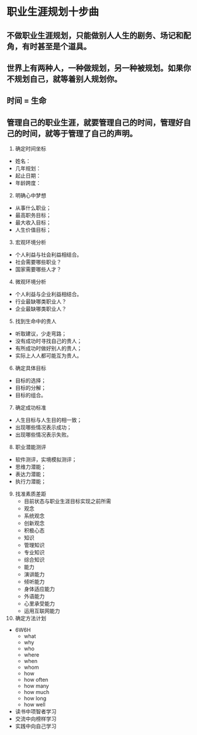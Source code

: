 # 职业生涯规划十步曲

## 不做职业生涯规划，只能做别人人生的剧务、场记和配角，有时甚至是个道具。

## 世界上有两种人，一种做规划，另一种被规划。如果你不规划自己，就等着别人规划你。 

## 时间 = 生命

## 管理自己的职业生涯，就要管理自己的时间，管理好自己的时间，就等于管理了自己的声明。


1. 确定时间坐标
  - 姓名：
  - 几年规划：
  - 起止日期：
  - 年龄跨度：
2. 明确心中梦想
  - 从事什么职业；
  - 最高职务目标；
  - 最大收入目标；
  - 人生价值目标；
3. 宏观环境分析
  - 个人利益与社会利益相结合。
  - 社会需要哪些职业？
  - 国家需要哪些人才？
4. 微观环境分析
  - 个人利益与企业利益相结合。
  - 行业最缺哪类职业人？
  - 企业最缺哪类职业人？ 
5. 找到生命中的贵人
  - 听取建议，少走弯路；
  - 没有成功时寻找自己的贵人；
  - 有所成功时做好别人的贵人；
  - 实际上人人都可能互为贵人。
6. 确定具体目标
  - 目标的选择；
  - 目标的分解；
  - 目标的组合。
7. 确定成功标准
  - 人生目标与人生目的相一致；
  - 出现哪些情况表示成功；
  - 出现哪些情况表示失败。
8. 职业潜能测评
  - 软件测评，实境模拟测评；
   - 思维力潜能；
   - 表达力潜能；
   - 执行力潜能；
9. 找准素质差距
   - 目前状态与职业生涯目标实现之前所需
   - 观念
    - 系统观念
	- 创新观念
	- 积极心态
   - 知识
    - 管理知识
	- 专业知识
	- 综合知识
   - 能力
	- 演讲能力
	- 倾听能力
	- 身体适应能力
	- 外语能力
	- 心里承受能力
	- 运用互联网能力
10. 确定方法计划
   - 6W6H 
     - what 
     - why
     - who 
     - where
     - when
     - whom
     - how
     - how often
     - how many
     - how much
     - how long
     - how well
   - 读书中项智者学习
   - 交流中向榜样学习
   - 实践中向自己学习 
	